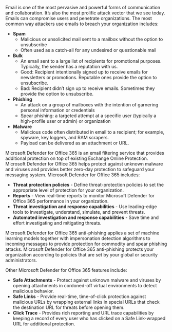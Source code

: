 Email is one of the most pervasive and powerful forms of communication and collaboration. It’s also the most prolific attack vector that we see today. Emails can compromise users and penetrate organizations. The most common way attackers use emails to breach your organization includes:

- **Spam**
   - Malicious or unsolicited mail sent to a mailbox without the option to unsubscribe
   - Often used as a catch-all for any undesired or questionable mail
- **Bulk**
   - An email sent to a large list of recipients for promotional purposes. Typically, the sender has a reputation with us.
   - Good: Recipient intentionally signed up to receive emails for newsletters or promotions. Reputable ones provide the option to unsubscribe.
   - Bad: Recipient didn’t sign up to receive emails. Sometimes they provide the option to unsubscribe. 
- **Phishing**
   - An attack on a group of mailboxes with the intention of garnering personal information or credentials
   - Spear phishing: a targeted attempt at a specific user (typically a high-profile user or admin) or organization
- **Malware**
   - Malicious code often distributed in email to a recipient; for example, spyware, key loggers, and RAM scrapers.
   - Payload can be delivered as an attachment or URL.

Microsoft Defender for Office 365 is an email filtering service that provides additional protection on top of existing Exchange Online Protection. Microsoft Defender for Office 365 helps protect against unknown malware and viruses and provides better zero-day protection to safeguard your messaging system. Microsoft Defender for Office 365 includes:

- **Threat protection policies** - Define threat-protection policies to set the appropriate level of protection for your organization.
- **Reports** - View real-time reports to monitor Microsoft Defender for Office 365 performance in your organization.
- **Threat investigation and response capabilities** - Use leading-edge tools to investigate, understand, simulate, and prevent threats.
- **Automated investigation and response capabilities** - Save time and effort investigating and mitigating threats.

Microsoft Defender for Office 365 anti-phishing applies a set of machine learning models together with impersonation detection algorithms to incoming messages to provide protection for commodity and spear phishing attacks. Microsoft Defender for Office 365 anti-phishing protects your organization according to policies that are set by your global or security administrators.

Other Microsoft Defender for Office 365 features include:

- **Safe Attachments** - Protect against unknown malware and viruses by opening attachments in cordoned-off virtual environments to detect malicious behavior.
- **Safe Links** - Provide real-time, time-of-click protection against malicious URLs by wrapping external links in special URLs that check the destination URL for threats before opening them.
- **Click Trace** - Provides rich reporting and URL trace capabilities by keeping a record of every user who has clicked on a Safe Link-wrapped URL for additional protection.
